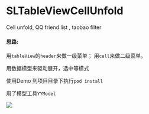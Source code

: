 # SLTableViewCellUnfold
Cell unfold, QQ friend list , taobao filter

#### 思路:
用`tableView`的`header`来做一级菜单；
用`cell`来做二级菜单。

用数据模型来驱动展开，选中等模式

使用Demo 到项目目录下执行`pod install`

用了模型工具`YYModel`

![](http://oma38gsun.bkt.clouddn.com/filter.gif)